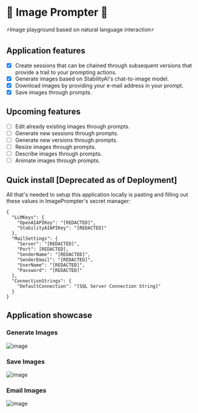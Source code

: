 # 🤖 Image Prompter 🤖
⚡Image playground based on natural language interaction⚡
## Application features
- [x] Create sessions that can be chained through subsequent versions that provide a trail to your prompting actions.
- [x] Generate images based on StabilityAI's chat-to-image model.
- [x] Download images by providing your e-mail address in your prompt.
- [x] Save images through prompts.
## Upcoming features
- [ ] Edit already existing images through prompts.
- [ ] Generate new sessions through prompts.
- [ ] Generate new versions through prompts.
- [ ] Resize images through prompts.
- [ ] Describe images through prompts.
- [ ] Animate images through prompts.
## Quick install [Deprecated as of Deployment]
All that's needed to setup this application locally is pasting and filling out these values in ImagePrompter's secret manager:
```
{
  "LLMKeys": {
    "OpenAIAPIKey": "[REDACTED]",
    "StabilityAIAPIKey": "[REDACTED]"
  },
  "MailSettings": {
    "Server": "[REDACTED]",
    "Port": [REDACTED],
    "SenderName": "[REDACTED]",
    "SenderEmail": "[REDACTED]",
    "UserName": "[REDACTED]",
    "Password": "[REDACTED]"
  },
  "ConnectionStrings": {
    "DefaultConnection": "[SQL Server Connection String]"
  }
}
```
## Application showcase
### Generate Images
![image](https://github.com/Dan-Rizea/ImagePrompter/assets/86754250/5a2a2a72-7ebd-4855-af0c-2d7ed61da1e2)
### Save Images
![image](https://github.com/Dan-Rizea/ImagePrompter/assets/86754250/1f424fde-670b-4f15-b505-6c2579c3dd08)
### Email Images
![image](https://github.com/Dan-Rizea/ImagePrompter/assets/86754250/df0ea971-adec-4699-8116-f1b0e256c95c)
